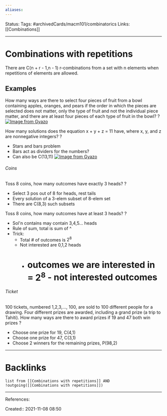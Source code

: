 ```yaml
---
aliases:
---
```

Status:
Tags: #archivedCards/macm101/combinatorics 
Links: [[Combinations]]
___

# Combinations with repetitions
There are C(n + r - 1,n - 1) r-combinations from a set with n elements when repetitions of elements are allowed.

## Examples
How many ways are there to select four pieces of fruit from a bowl containing apples, oranges, and pears if the order in which the pieces are selected does not matter, only the type of fruit and not the individual piece matter, and there are at least four pieces of each type of fruit in the bowl?
?
[![Image from Gyazo](https://i.gyazo.com/0e3ae70d9a144232fe40844ddf8275b3.png)](https://gyazo.com/0e3ae70d9a144232fe40844ddf8275b3)
<!--SR:!2021-12-12,9,181-->

How many solutions does the equation x + y + z = 11 have, where x, y, and z are nonnegative integers?
?
- Stars and bars problem
- Bars act as dividers for the numbers?
- Can also be C(13,11) 
[![Image from Gyazo](https://i.gyazo.com/55907ac80f566cecccf16603e225efc7.png)](https://gyazo.com/55907ac80f566cecccf16603e225efc7)
<!--SR:!2021-12-18,20,230-->

###### Coins

Toss 8 coins, how many outcomes have exactly 3 heads?
?
- Select 3 pos out of 8 for heads, rest tails
- Every solution of a 3-elem subset of 8-elem set
- There are C(8,3) such subsets
<!--SR:!2021-12-19,21,250-->

Toss 8 coins, how many outcomes have at least 3 heads?
?
- Sol'n contains may contain 3,4,5... heads
- Rule of sum, total is sum of ^
- Trick:
	- Total # of outcomes is $2^8$
	- Not interested are 0,1,2 heads
		- # outcomes we are interested in  = $2^8$ - not interested outcomes
<!--SR:!2021-12-22,24,250-->

###### Ticket
100 tickets, numbered 1,2,3,…, 100, are sold to 100 different people for a drawing. Four different prizes are awarded, including a grand prize (a trip to Tahiti). How many ways are there to award prizes if 19 and 47 both win prizes
?
- Choose one prize for 19, C(4,1)
- Choose one prize for 47, C(3,1)
-  Choose 2 winners for the remaining prizes, P(98,2)
<!--SR:!2021-12-16,12,230-->


___

# Backlinks
```dataview
list from [[Combinations with repetitions]] AND !outgoing([[Combinations with repetitions]])
```
___
References:

Created:: 2021-11-08 08:50
